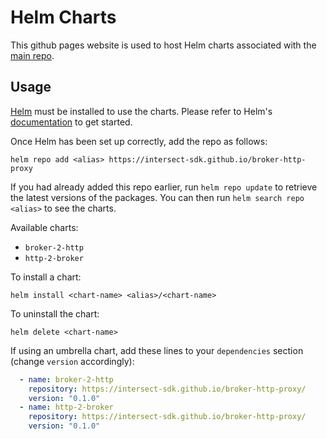 # Helm Charts

This github pages website is used to host Helm charts associated with the [main repo](https://github.com/intersect-sdk/broker-http-proxy/).

## Usage

[Helm](https://helm.sh) must be installed to use the charts.  Please refer to
Helm's [documentation](https://helm.sh/docs) to get started.

Once Helm has been set up correctly, add the repo as follows:

  `helm repo add <alias> https://intersect-sdk.github.io/broker-http-proxy`

If you had already added this repo earlier, run `helm repo update` to retrieve
the latest versions of the packages.  You can then run `helm search repo <alias>` to see the charts.

Available charts:
- `broker-2-http`
- `http-2-broker`

To install a chart:

    helm install <chart-name> <alias>/<chart-name>

To uninstall the chart:

    helm delete <chart-name>

If using an umbrella chart, add these lines to your `dependencies` section (change `version` accordingly):

```yaml
  - name: broker-2-http
    repository: https://intersect-sdk.github.io/broker-http-proxy/
    version: "0.1.0"
  - name: http-2-broker
    repository: https://intersect-sdk.github.io/broker-http-proxy/
    version: "0.1.0"
```
